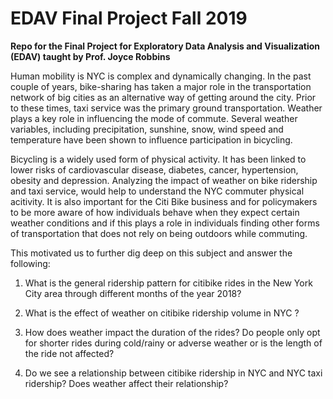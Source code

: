 # EDAV Final Project Fall 2019
**Repo for the Final Project for Exploratory Data Analysis and Visualization (EDAV) taught by Prof. Joyce Robbins**


Human mobility is NYC is complex and dynamically changing. In the past couple of years, bike-sharing has taken a major role in the transportation network of big cities as an alternative way of getting around the city. Prior to these times, taxi service was the primary ground transportation. Weather plays a key role in influencing the mode of commute. Several weather variables, including precipitation, sunshine, snow, wind speed and temperature have been shown to influence participation in bicycling.

Bicycling is a widely used form of physical activity. It has been linked to lower risks of cardiovascular disease, diabetes, cancer, hypertension, obesity and depression. Analyzing the impact of weather on bike ridership and taxi service, would help to understand the NYC commuter physical acitivity. It is also important for the Citi Bike business and for policymakers to be more aware of how individuals behave when they expect certain weather conditions and if this plays a role in individuals finding other forms of transportation that does not rely on being outdoors while commuting. 

This motivated us to further dig deep on this subject and answer the following:

1) What is the general ridership pattern for citibike rides in the New York City area through different months of the year 2018?

2) What is the effect of weather on citibike ridership volume in NYC ?

3) How does weather impact the duration of the rides? Do people only opt for shorter rides during cold/rainy or adverse weather or is the length of the ride not affected?

4) Do we see a relationship between citibike ridership in NYC and NYC taxi ridership? Does weather affect their relationship?